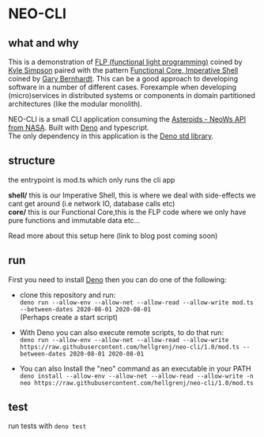 # NEO-CLI

## what and why
This is a demonstration of [FLP (functional light programming)](https://github.com/getify/Functional-Light-JS) coined by [Kyle Simpson](https://twitter.com/getify) paired with the pattern [Functional Core, Imperative Shell](https://www.destroyallsoftware.com/screencasts/catalog/functional-core-imperative-shell) coined by [Gary Bernhardt](https://twitter.com/garybernhardt). This can be a good approach to developing software in a number of different cases. Forexample when developing (micro)services in distributed systems or components in domain partitioned architectures (like the modular monolith).


NEO-CLI is a small CLI application consuming the [Asteroids - NeoWs API from NASA](https://api.nasa.gov/). 
Built with [Deno](https://deno.land/) and typescript.  
The only dependency in this application is the [Deno std library](https://deno.land/std).


## structure
the entrypoint is mod.ts which only runs the cli app  

**shell/** this is our Imperative Shell, this is where we deal with side-effects we cant get around  (i.e network IO, database calls etc)  
**core/**  this is our Functional Core,this is the FLP code where we only have pure functions and immutable data etc...  

Read more about this setup here (link to blog post coming soon)

## run
First you need to install [Deno](https://deno.land/) then you can do one of the following:  

* clone this repository and run:  
``` deno run --allow-env --allow-net --allow-read --allow-write mod.ts --between-dates 2020-08-01 2020-08-01 ```  
(Perhaps create a start script)  
* With Deno you can also execute remote scripts, to do that run:  
``` deno run --allow-env --allow-net --allow-read --allow-write https://raw.githubusercontent.com/hellgrenj/neo-cli/1.0/mod.ts --between-dates 2020-08-01 2020-08-01 ```   
 

* You can also Install the "neo" command as an executable in your PATH  
``` deno install --allow-env --allow-net --allow-read --allow-write -n neo https://raw.githubusercontent.com/hellgrenj/neo-cli/1.0/mod.ts ```

## test
run tests with ```deno test```
